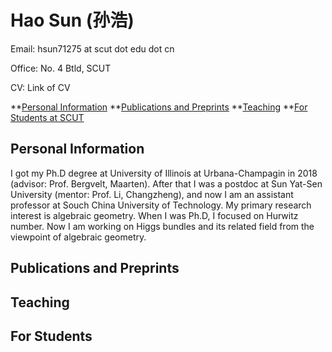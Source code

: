 # Hao Sun (孙浩)

Email: hsun71275 at scut dot edu dot cn

Office: No. 4 Btld, SCUT

CV: Link of CV

**[Personal Information](#PI)
**[Publications and Preprints](#Pub)
**[Teaching](#Teach)
**[For Students at SCUT](#Stud)


<h2 id="PI"> Personal Information </h2>

I got my Ph.D degree at University of Illinois at Urbana-Champagin in 2018 (advisor: Prof. Bergvelt, Maarten). After that I was a postdoc at Sun Yat-Sen University (mentor: Prof. Li, Changzheng), and now I am an assistant professor at Souch China University of Technology. My primary research interest is algebraic geometry. When I was Ph.D, I focused on Hurwitz number. Now I am working on Higgs bundles and its related field from the viewpoint of algebraic geometry.

<h2 id="Pub"> Publications and Preprints </h2>

 
<h2 id="Teach"> Teaching </h2>

<h2 id="Stud"> For Students </h2> 

